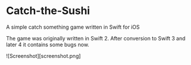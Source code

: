 # Catch-the-Sushi
A simple catch something game written in Swift for iOS

The game was originally written in Swift 2. After conversion to Swift 3 and later 4 it contains some bugs now.

![Screenshot][screenshot.png]
